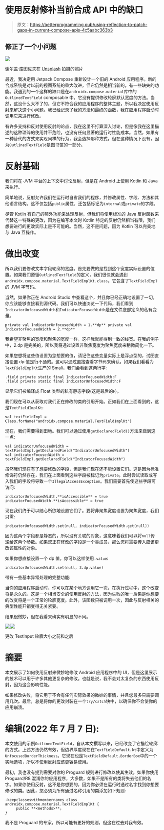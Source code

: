 # 使用反射修补当前合成 API 中的缺口

> 原文：<https://betterprogramming.pub/using-reflection-to-patch-gaps-in-current-compose-apis-4c5aabc363b3>

## 修正了一个小问题

![](img/6c841617bdff8daf421c7fa0698d7ef5.png)

谢尔盖·库图佐夫在 [Unsplash](https://unsplash.com?utm_source=medium&utm_medium=referral) 拍摄的照片

最近，我决定用 Jetpack Compose 重新设计一个旧的 Android 应用程序。新的合成系统是对以前的视图系统的重大改进，但它仍然是相当新的，有一些缺失的功能。我遇到的一个这样的缺口是在`androidx.compose.material`库中的`OutlinedTextField` composable 中，它没有提供修改轮廓默认宽度的方法。当然，这没什么大不了的，但它不符合我的应用程序的整体主题，所以我决定使用反射来解决这个小问题。我已经记录了我的方法和最终的函数，我在应用程序启动时调用它来进行修改。

有许多支持和反对使用反射的论点，我在这里不打算深入讨论，但是像我在这里描述的这种琐碎的使用并不危险，也没有任何显著的运行时性能成本。当然，如果有一种替代的方式来实现同样的行为，我会选择那种方式，但在这种情况下没有，因为`OutlinedTextField`是图书馆的一部分。

# 反射基础

我们将在 JVM 平台的上下文中讨论反射，但是在 Android 上使用 Kotlin 和 Java 来执行。

简单地说，反射允许我们在运行时自省我们的程序，并修改属性、字段、方法和其他语言结构。这不仅包括`public`属性，还包括标记为`internal`或`private`的字段。

尽管 Kotlin 有自己的额外功能来处理反射，但我们将使用标准的 Java 反射函数来代替这一特殊的更改，因为在编写本文时 Kotlin 特定的反射仍然相当有限，我们想要进行的更改实际上是不可能的。当然，这不是问题，因为 Kotlin 可以完美地与 Java 互操作。

# 做出改变

所以我们要修改文本字段轮廓的宽度。首先要做的是找到这个宽度实际设置的位置。如果我们遵循`OutlinedTextField`的定义，我们很快就会遇到`androidx.compose.material.TextFieldImplKt.class`，它包含了`TextFieldImpl`的 JVM 字节码。

当然，如果你正在 Android Studio 中查看这个，并且你已经正确地设置了一切，你应该能够直接看到源代码。我们可以快速浏览一下代码，我们看到`IndicatorUnfocusedWidth`和`IndicatorFocusedWidth`是在文件底部定义的私有变量。

```
private val IndicatorUnfocusedWidth = 1.**dp** private val IndicatorFocusedWidth = 2.**dp**
```

我希望非聚焦的宽度和聚焦的宽度一样，这样我就能得到一致的线宽。在我的例子中，2.dp 是完美的，所以我将通过设置非聚焦宽度为聚焦宽度来稍微简化一下。

如果您想将这些值设置为您想要的值，请记住这些变量实际上是浮点型的，试图直接设置 dp 值是行不通的。这可以通过直接查看字节码来确认。如果我们看看为`TextFieldImplKt`生产的 Smali，我们会看到这两行字:

```
.field private static final IndicatorFocusedWidth:F 
.field private static final IndicatorUnfocusedWidth:F
```

显示它们被编译成 Float 类型的私有静态字段(这是最后的`F`)。

我们现在可以从获取对我们正在修改的类的引用开始。正如我们在上面看到的，这是`TextFieldImplKt`:

```
val textFieldImpl = Class.forName("androidx.compose.material.TextFieldImplKt")
```

现在，我们需要得到田地。我们可以通过使用`getDeclaredField()`方法来做到这一点:

```
val indicatorUnfocusedWidth = textFieldImpl.getDeclaredField("IndicatorUnfocusedWidth")
val indicatorFocusedWidth = textFieldImpl.getDeclaredField("IndicatorFocusedWidth")
```

虽然我们现在有了想要修改的字段，但是我们现在还不能设置它们。这是因为标准修饰符仍然存在，我们在上面看到这些字段被标记为`private`。此时尝试读取或写入我们的字段将导致一个`IllegalAccessException`。我们需要首先使这些字段可访问:

```
indicatorUnfocusedWidth.**isAccessible** = true
indicatorFocusedWidth.**isAccessible** = true
```

现在我们终于可以随心所欲地设置它们了。要将非聚焦宽度设置为聚焦宽度，我们只需:

```
indicatorUnfocusedWidth.set(null, indicatorFocusedWidth.get(null))
```

因为这两个字段都是静态的，所以没有关联的对象，这意味着我们可以将`null`传递给这两个参数。如果您正在修改的字段是一个类成员，那么您将需要传入应该更改该属性的对象。

如果你想直接设置一个 dp 值，你可以这样使用`.value`:

```
indicatorUnfocusedWidth.set(null, 3.dp.value)
```

带有一些基本异常处理的完整功能:

当你的应用程序启动时，你可以在某个地方调用它一次，在执行过程中，这个改变将是永久的。这是一个相当安全的使用反射的方法，因为失败的唯一后果是你想要的改变将是一个正常的轮廓宽度。此外，该函数只被调用一次，因此与反射相关的典型性能开销变得无关紧要。

结果很微妙，但在我看来确实有明显的不同。

![](img/e5f6ea878192e4682f37bb27842dae50.png)![](img/f3eac9b9623e4ffc52ac73e5eb2c1821.png)

更改 TextInput 轮廓大小之前和之后

# 摘要

本文展示了如何使用反射来微妙地修改 Android 应用程序中的 UI，但是这里展示的技术可以用于许多其他更复杂的修改。也就是说，我不会对太复杂的东西使用反射，因为这会影响性能。

如果修改失败，将它用于不会有任何实际效果的微妙的事情，并且您最多只需要调用几次。最后，总是将你的更改封装在一个`try/catch`块中，以确保你不会使你的应用崩溃。

# 编辑(2022 年 7 月 7 日):

本文使用的示例`OutlinedTextField`，自从本文撰写以来，已经改变了它描绘轮廓的方式。上述方法仍然有效，但边界厚度现在在`TextFieldDefault.kt`中定义为`UnfocusedBorderThickness`。它现在也是`TextFieldDefault.BorderBox`中的一个实际选项，所以不使用反射应该更容易使用。

最初，我也没有提到需要对你的 Proguard 规则进行修改以使其生效。如果你使用 Proguard/R8 混淆你的应用程序，大多数，如果不是所有的类将失去他们的名字。如果你使用反射，这不是你想要的，因为你必须在运行时通过名字找到你想要修改的类。因此，您必须为所有通过名称引用的类添加如下规则:

```
-keepclasseswithmembernames class androidx.compose.material.TextFieldImplKt {
     public **<methods>**;
}
```

我不是 Proguard 的专家，所以可能有更好的规则，但这在过去对我有效。